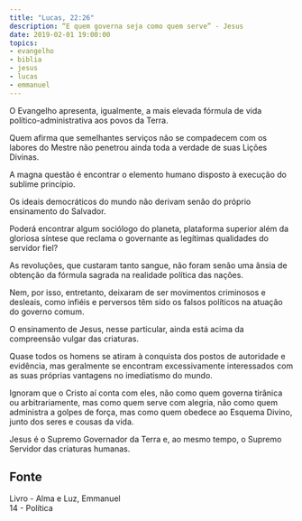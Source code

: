 ```yaml
---
title: "Lucas, 22:26"
description: “E quem governa seja como quem serve” - Jesus
date: 2019-02-01 19:00:00
topics: 
- evangelho
- biblia
- jesus
- lucas
- emmanuel
---
```


O Evangelho apresenta, igualmente, a mais elevada fórmula de vida
político-administrativa aos povos da Terra.

Quem afirma que semelhantes serviços não se compadecem com os labores do Mestre
não penetrou ainda toda a verdade de suas Lições Divinas.

A magna questão é encontrar o elemento humano disposto à execução do sublime
princípio.

Os ideais democráticos do mundo não derivam senão do próprio ensinamento do
Salvador.

Poderá encontrar algum sociólogo do planeta, plataforma superior além da
gloriosa síntese que reclama o governante as legítimas qualidades do servidor
fiel?

As revoluções, que custaram tanto sangue, não foram senão uma ânsia de obtenção
da fórmula sagrada na realidade política das nações.

Nem, por isso, entretanto, deixaram de ser movimentos criminosos e desleais,
como infiéis e perversos têm sido os falsos políticos na atuação do governo
comum.

O ensinamento de Jesus, nesse particular, ainda está acima da compreensão vulgar
das criaturas.

Quase todos os homens se atiram à conquista dos postos de autoridade e
evidência, mas geralmente se encontram excessivamente interessados com as suas
próprias vantagens no imediatismo do mundo.

Ignoram que o Cristo aí conta com eles, não como quem governa tirânica ou
arbitrariamente, mas como quem serve com alegria, não como quem administra a
golpes de força, mas como quem obedece ao Esquema Divino, junto dos seres e
cousas da vida.

Jesus é o Supremo Governador da Terra e, ao mesmo tempo, o Supremo Servidor das
criaturas humanas.


## Fonte
Livro - Alma e Luz, Emmanuel  
14 - Política
